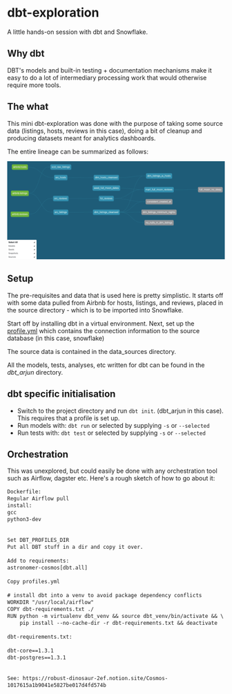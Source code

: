# dbt-exploration

A little hands-on session with dbt and Snowflake. 

## Why dbt

DBT's models and built-in testing + documentation mechanisms make it easy to do a lot of intermediary processing work that would otherwise require more tools. 

## The what

This mini dbt-exploration was done with the purpose of taking some source data (listings, hosts, reviews in this case), doing a bit of cleanup and producing datasets meant for analytics dashboards.

The entire lineage can be summarized as follows:

![Lineage](assets/lineage.png)

## Setup

The pre-requisites and data that is used here is pretty simplistic. It starts off with some data pulled from Airbnb for hosts, listings, and reviews,
placed in the source directory - which is to be imported into Snowflake.

Start off by installing dbt in a virtual environment. Next, set up the [profile.yml](https://docs.getdbt.com/docs/core/connect-data-platform/profiles.yml) which contains the connection information to the source database (in this case, snowflake)

The source data is contained in the data_sources directory.

All the models, tests, analyses, etc written for dbt can be found in the _dbt_arjun_ directory.

## dbt specific initialisation

- Switch to the project directory and run `dbt init`. (dbt_arjun in this case). This requires that a profile is set up. 
- Run models with: `dbt run` or selected by supplying `-s` or `--selected`
- Run tests with: `dbt test` or selected by supplying `-s` or `--selected`

## Orchestration

This was unexplored, but could easily be done with any orchestration tool such as Airflow, dagster etc. Here's a rough sketch of how to go about it:
```
Dockerfile: 
Regular Airflow pull
install:
gcc
python3-dev


Set DBT_PROFILES_DIR
Put all DBT stuff in a dir and copy it over.

Add to requirements:
astronomer-cosmos[dbt.all]

Copy profiles.yml

# install dbt into a venv to avoid package dependency conflicts
WORKDIR "/usr/local/airflow"
COPY dbt-requirements.txt ./
RUN python -m virtualenv dbt_venv && source dbt_venv/bin/activate && \
    pip install --no-cache-dir -r dbt-requirements.txt && deactivate

dbt-requirements.txt:

dbt-core==1.3.1
dbt-postgres==1.3.1


See: https://robust-dinosaur-2ef.notion.site/Cosmos-1017615a1b9041e5827be017d4fd574b
```